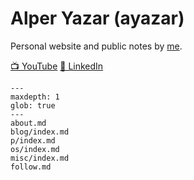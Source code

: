 # Alper Yazar (ayazar)

Personal website and public notes by [me](about.md).

[📺 YouTube](https://www.youtube.com/@ayazar)
[💼 LinkedIn](https://www.linkedin.com/in/alperyazar)

```{toctree}
---
maxdepth: 1
glob: true
---
about.md
blog/index.md
p/index.md
os/index.md
misc/index.md
follow.md
```
